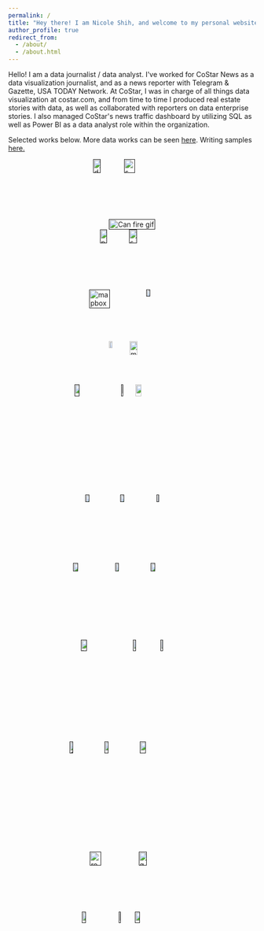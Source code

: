 ```yaml
---
permalink: /
title: "Hey there! I am Nicole Shih, and welcome to my personal website!"
author_profile: true
redirect_from: 
  - /about/
  - /about.html
---
```


<p>Hello! I am a data journalist / data analyst. I've worked for CoStar News as a data visualization journalist, and as a news reporter with Telegram & Gazette, USA TODAY Network. At CoStar, I was in charge of all things data visualization at costar.com, and from time to time I produced real estate stories with data, as well as collaborated with reporters on data enterprise stories. I also managed CoStar's news traffic dashboard by utilizing SQL as well as Power BI as a data analyst role within the organization.   </p>

<p>Selected works below. More data works can be seen <a href="https://www.costar.com/author/a0815d71dd4bd3bd538ba2f4760ec8d5/nicoleshih">here</a>. Writing samples <a href="https://www.telegram.com/staff/4250655001/nicole-shih/">here. </a> </p>


<style>
  .image-row {
    display: flex;
    flex-wrap: wrap;
    justify-content: center;
  }

  .image-row img {
    margin: 0; /* Remove gaps */
  }

  /* Optional: To ensure images resize well on smaller screens */
  @media (max-width: 768px) {
    .image-row img {
      width: 100%; /* For small screens, make images take full width */
    }
  }
</style>

<div class="image-row">
  <a href=""><img src="/images/charts/dot.gif" alt="dot gif" width="48%"/></a>
  <a href=""><img src="/images/charts/sweet16.gif" alt="sweet16 gif" width="48%"/></a>
</div>

<div class="image-row">
  <a href=""><img src="/images/charts/Can_fire.gif" alt="Can fire gif" width="100%"/></a>
</div>

<div class="image-row">
  <a href=""><img src="/images/charts/pickle.png" alt="pickle" width="48%"/></a>
  <a href=""><img src="/images/charts/subway.png" alt="subway" width="48%"/></a>
</div>

<div class="image-row">
  <a href=""><img src="/images/charts/mapbox_EV.gif" alt="mapbox EV gif" width="60%"/></a>
  <a href=""><img src="/images/charts/dutch.png" alt="dutch" width="36%"/></a>
</div>

<div class="image-row">
  <a href="https://www.costar.com/article/1436720963/severe-weather-expected-to-make-commercial-property-insurance-more-costly-harder-to-find">
    <img src="/images/charts/fire.png" alt="fire" width="40%"/>
  </a>
  <a href="https://www.costar.com/article/1484428056/hawaii-wildfires-rip-through-heart-of-mauis-commercial-district-killing-dozens-destroying-property">
    <img src="/images/charts/maui.png" alt="maui" width="56%"/>
  </a>
</div>

<div class="image-row">
  <a href=""><img src="/images/charts/grid_scatter.png" alt="grid scatter" width="33%"/></a>
  <a href=""><img src="/images/charts/fl.png" alt="fl" width="33%"/></a>
  <a href="https://www.costar.com/article/156658731/warehouse-opposition-hardens-in-new-jersey-against-proposed-megaprojects">
    <img src="/images/charts/FukHuaaaAAMoTWl.png" alt="megaprojects" width="33%"/>
  </a>
</div>

<div class="image-row">
  <a href=""><img src="/images/charts/soccer1.png" alt="soccer1" width="33%"/></a>
  <a href=""><img src="/images/charts/soccer2.png" alt="soccer2" width="33%"/></a>
  <a href=""><img src="/images/charts/wfh.png" alt="wfh" width="33%"/></a>
</div>

<div class="image-row">
  <a href=""><img src="/images/charts/hotelmap.png" alt="hotel map" width="33%"/></a>
  <a href=""><img src="/images/charts/railmap.png" alt="rail map" width="33%"/></a>
  <a href=""><img src="/images/charts/heatmap.png" alt="heat map" width="33%"/></a>
</div>

<div class="image-row">
  <a href=""><img src="/images/charts/job_open.png" alt="job openings" width="33%"/></a>
  <a href=""><img src="/images/charts/slope.png" alt="slope" width="33%"/></a>
  <a href=""><img src="/images/charts/rent.png" alt="rent" width="33%"/></a>
</div>

<div class="image-row">
  <a href=""><img src="/images/charts/3dmap.png" alt="3D map" width="33%"/></a>
  <a href=""><img src="/images/charts/grocery.png" alt="grocery" width="33%"/></a>
  <a href=""><img src="/images/charts/young_rent.png" alt="young renters" width="33%"/></a>
</div>

<div class="image-row">
  <a href=""><img src="/images/charts/rent_soar.png" alt="rent soaring" width="48%"/></a>
  <a href=""><img src="/images/charts/grid_bar.png" alt="grid bar" width="48%"/></a>
</div>

<div class="image-row">
  <a href=""><img src="/images/charts/dot.jpeg" alt="dot jpeg" width="33%"/></a>
  <a href=""><img src="/images/charts/rv.png" alt="rv" width="33%"/></a>
  <a href=""><img src="/images/charts/grid_scatter.png" alt="grid scatter" width="33%"/></a>
</div>

